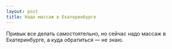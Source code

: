 ```yaml
---
layout: post 
title: Надо массаж в Екатеринбурге 
--- 
```

Привык все делать самостоятельно, но сейчас надо массаж в Екатеринбурге, а куда обратиться — не знаю.